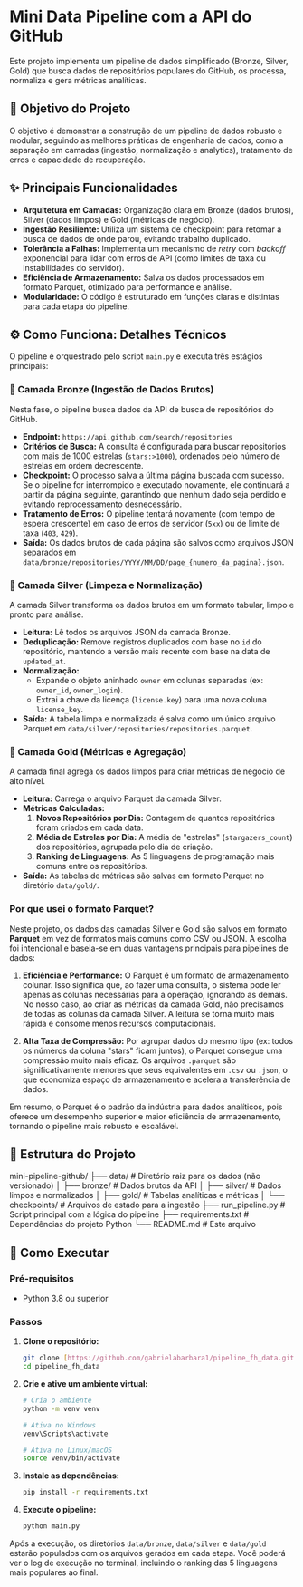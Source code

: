 # Mini Data Pipeline com a API do GitHub

Este projeto implementa um pipeline de dados simplificado (Bronze, Silver, Gold) que busca dados de repositórios populares do GitHub, os processa, normaliza e gera métricas analíticas.

## 🎯 Objetivo do Projeto

O objetivo é demonstrar a construção de um pipeline de dados robusto e modular, seguindo as melhores práticas de engenharia de dados, como a separação em camadas (ingestão, normalização e analytics), tratamento de erros e capacidade de recuperação.

## ✨ Principais Funcionalidades

* **Arquitetura em Camadas:** Organização clara em Bronze (dados brutos), Silver (dados limpos) e Gold (métricas de negócio).
* **Ingestão Resiliente:** Utiliza um sistema de checkpoint para retomar a busca de dados de onde parou, evitando trabalho duplicado.
* **Tolerância a Falhas:** Implementa um mecanismo de *retry* com *backoff* exponencial para lidar com erros de API (como limites de taxa ou instabilidades do servidor).
* **Eficiência de Armazenamento:** Salva os dados processados em formato Parquet, otimizado para performance e análise.
* **Modularidade:** O código é estruturado em funções claras e distintas para cada etapa do pipeline.

## ⚙️ Como Funciona: Detalhes Técnicos

O pipeline é orquestrado pelo script `main.py` e executa três estágios principais:

### 🥉 Camada Bronze (Ingestão de Dados Brutos)

Nesta fase, o pipeline busca dados da API de busca de repositórios do GitHub.

* **Endpoint:** `https://api.github.com/search/repositories`
* **Critérios de Busca:** A consulta é configurada para buscar repositórios com mais de 1000 estrelas (`stars:>1000`), ordenados pelo número de estrelas em ordem decrescente.
* **Checkpoint:** O processo salva a última página buscada com sucesso. Se o pipeline for interrompido e executado novamente, ele continuará a partir da página seguinte, garantindo que nenhum dado seja perdido e evitando reprocessamento desnecessário.
* **Tratamento de Erros:** O pipeline tentará novamente (com tempo de espera crescente) em caso de erros de servidor (`5xx`) ou de limite de taxa (`403`, `429`).
* **Saída:** Os dados brutos de cada página são salvos como arquivos JSON separados em `data/bronze/repositories/YYYY/MM/DD/page_{numero_da_pagina}.json`.

### 🥈 Camada Silver (Limpeza e Normalização)

A camada Silver transforma os dados brutos em um formato tabular, limpo e pronto para análise.

* **Leitura:** Lê todos os arquivos JSON da camada Bronze.
* **Deduplicação:** Remove registros duplicados com base no `id` do repositório, mantendo a versão mais recente com base na data de `updated_at`.
* **Normalização:**
    * Expande o objeto aninhado `owner` em colunas separadas (ex: `owner_id`, `owner_login`).
    * Extrai a chave da licença (`license.key`) para uma nova coluna `license_key`.
* **Saída:** A tabela limpa e normalizada é salva como um único arquivo Parquet em `data/silver/repositories/repositories.parquet`.

### 🥇 Camada Gold (Métricas e Agregação)

A camada final agrega os dados limpos para criar métricas de negócio de alto nível.

* **Leitura:** Carrega o arquivo Parquet da camada Silver.
* **Métricas Calculadas:**
    1.  **Novos Repositórios por Dia:** Contagem de quantos repositórios foram criados em cada data.
    2.  **Média de Estrelas por Dia:** A média de "estrelas" (`stargazers_count`) dos repositórios, agrupada pelo dia de criação.
    3.  **Ranking de Linguagens:** As 5 linguagens de programação mais comuns entre os repositórios.
* **Saída:** As tabelas de métricas são salvas em formato Parquet no diretório `data/gold/`.

### Por que usei o formato Parquet?

Neste projeto, os dados das camadas Silver e Gold são salvos em formato **Parquet** em vez de formatos mais comuns como CSV ou JSON. A escolha foi intencional e baseia-se em duas vantagens principais para pipelines de dados:

1.  **Eficiência e Performance:** O Parquet é um formato de armazenamento colunar. Isso significa que, ao fazer uma consulta, o sistema pode ler apenas as colunas necessárias para a operação, ignorando as demais. No nosso caso, ao criar as métricas da camada Gold, não precisamos de todas as colunas da camada Silver. A leitura se torna muito mais rápida e consome menos recursos computacionais.

2.  **Alta Taxa de Compressão:** Por agrupar dados do mesmo tipo (ex: todos os números da coluna "stars" ficam juntos), o Parquet consegue uma compressão muito mais eficaz. Os arquivos `.parquet` são significativamente menores que seus equivalentes em `.csv` ou `.json`, o que economiza espaço de armazenamento e acelera a transferência de dados.

Em resumo, o Parquet é o padrão da indústria para dados analíticos, pois oferece um desempenho superior e maior eficiência de armazenamento, tornando o pipeline mais robusto e escalável.

## 📂 Estrutura do Projeto

mini-pipeline-github/
├── data/                 # Diretório raiz para os dados (não versionado)
│   ├── bronze/           # Dados brutos da API
│   ├── silver/           # Dados limpos e normalizados
│   ├── gold/             # Tabelas analíticas e métricas
│   └── checkpoints/      # Arquivos de estado para a ingestão
├── run_pipeline.py       # Script principal com a lógica do pipeline
├── requirements.txt      # Dependências do projeto Python
└── README.md             # Este arquivo

## 🚀 Como Executar

### Pré-requisitos

* Python 3.8 ou superior

### Passos

1.  **Clone o repositório:**
    ```bash
    git clone [https://github.com/gabrielabarbara1/pipeline_fh_data.git](https://github.com/gabrielabarbara1/pipeline_fh_data.git)
    cd pipeline_fh_data
    ```

2.  **Crie e ative um ambiente virtual:**
    ```bash
    # Cria o ambiente
    python -m venv venv

    # Ativa no Windows
    venv\Scripts\activate

    # Ativa no Linux/macOS
    source venv/bin/activate
    ```

3.  **Instale as dependências:**
    ```bash
    pip install -r requirements.txt
    ```

4.  **Execute o pipeline:**
    ```bash
    python main.py
    ```

Após a execução, os diretórios `data/bronze`, `data/silver` e `data/gold` estarão populados com os arquivos gerados em cada etapa. Você poderá ver o log de execução no terminal, incluindo o ranking das 5 linguagens mais populares ao final.